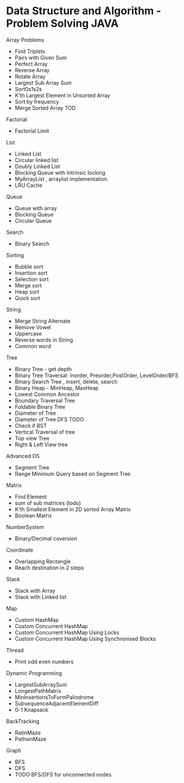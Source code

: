 # Data Structure and Algorithm -Problem Solving  JAVA

Array Problems
- Find Triplets
- Pairs with Given Sum
- Perfect Array
- Reverse Array
- Rotate Array
- Largest Sub Array Sum
- Sort0s1s2s
- K’th Largest Element in Unsorted Array
- Sort by frequency
- Merge Sorted Array TOD


Factorial
- Factorial Limit


List
- Linked List
- Circular linked list
- Doubly Linked List
- Blocking Queue with Intrinsic locking
- MyArrayList , arraylist implementation
- LRU Cache

Queue
- Queue with array
- Blocking Queue
- Circular Queue

Search
- Binary Search

Sorting 
- Bubble sort
- Insertion sort
- Selection sort
- Merge sort
- Heap sort
- Quick sort

String
- Merge String Alternate
- Remove Vowel
- Uppercase
- Reverse words in String
- Common word

Tree
- Binary Tree - get depth
- Binary Tree Traversal: Inorder, Preorder,PostOrder, LevelOrder/BFS
- Binary Search Tree , insert, delete, search
- Binary Heap - MinHeap, MaxHeap
- Lowest Common Ancestor
- Boundary Traversal Tree
- Foldable Binary Tree
- Diameter of Tree
- Diameter of Tree DFS TODO
- Check if BST
- Vertical Traversal of tree
- Top view Tree
- Right & Left View tree

Advanced DS
- Segment Tree
- Range Minimum Query based on Segment Tree

Matrix
- Find Element
- sum of sub matrices (todo)
- K’th Smallest Element in  2D sorted Array Matrix
- Boolean Matrix

NumberSystem
- Binary/Decimal coversion

Coordinate
- Overlapping Rectangle
- Reach destination in 2 steps

Stack
- Stack with Array
- Stack with Linked list

Map
- Custom HashMap
- Custom Concurrent HashMap
- Custom Concurrent HashMap Using Locks
- Custom Concurrent HashMap Using Synchronised Blocks

Thread
- Print odd even numbers

Dynamic Programming
- LargestSubArraySum
- LongestPathMatrix
- MinInsertionsToFormPalindrome
- SubsequenceAdjacentElementDiff
- 0-1 Knapsack

BackTracking
- RatinMaze
- PathsinMaze

Graph
- BFS
- DFS
- TODO BFS/DFS for unconnected nodes








